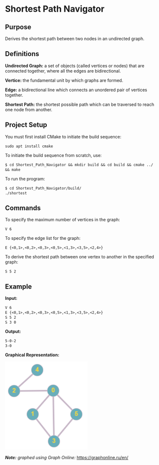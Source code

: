 # Shortest Path Navigator

## Purpose
Derives the shortest path between two nodes in an undirected graph.

## Definitions
**Undirected Graph:** a set of objects (called vertices or nodes) that are connected together, where all the edges are bidirectional.

**Vertice:** the fundamental unit by which graphs are formed.

**Edge:** a bidirectional line which connects an unordered pair of vertices together.

**Shortest Path:** the shortest possible path which can be traversed to reach one node from another.

## Project Setup
You must first install CMake to initiate the build sequence:
```
sudo apt install cmake
```
To initiate the build sequence from scratch, use:
```
$ cd Shortest_Path_Navigator && mkdir build && cd build && cmake ../ && make
```
To run the program:
```
$ cd Shortest_Path_Navigator/build/
./shortest
```

## Commands
To specify the maximum number of vertices in the graph: 
```
V 6
```
To specify the edge list for the graph: 
```
E {<0,1>,<0,2>,<0,3>,<0,5>,<1,3>,<3,5>,<2,4>}
```
To derive the shortest path between one vertex to another in the specified graph:
```
S 5 2
```

## Example

**Input:**
```
V 6
E {<0,1>,<0,2>,<0,3>,<0,5>,<1,3>,<3,5>,<2,4>}
S 5 2
S 3 0
```
**Output:**
```
5-0-2
3-0
```
**Graphical Representation:**

![](Example_Graphed.PNG)


**_Note:_** _graphed using Graph Online:_ https://graphonline.ru/en/


